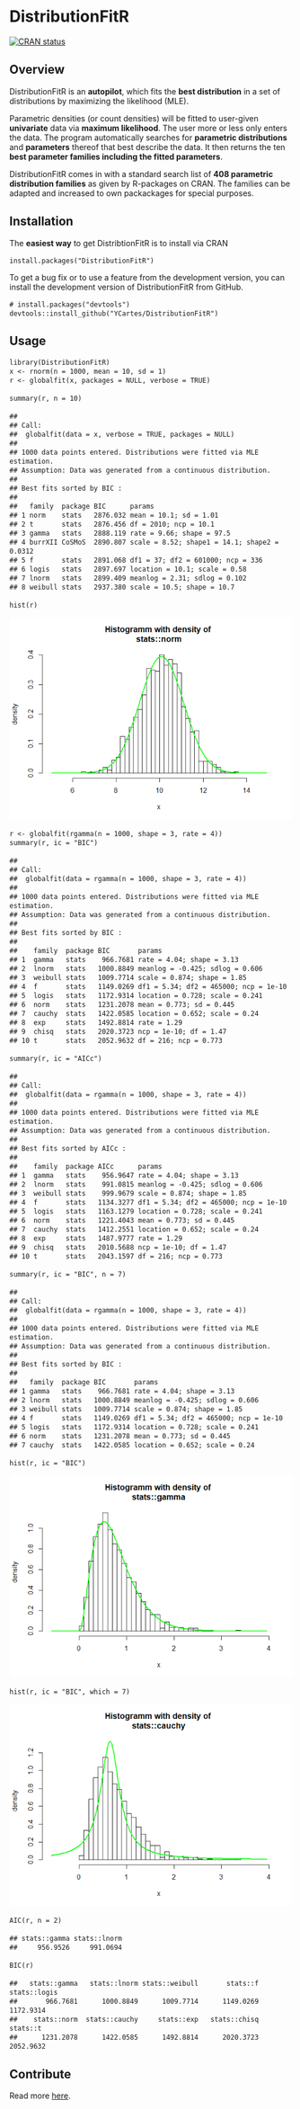 DistributionFitR
================

<!-- badges: start -->

[![CRAN
status](https://www.r-pkg.org/badges/version/DistributionFitR)](https://cran.r-project.org/package=dplyr)
<!-- badges: end -->

Overview
--------

DistributionFitR is an **autopilot**, which fits the **best
distribution** in a set of distributions by maximizing the likelihood
(MLE).

Parametric densities (or count densities) will be fitted to user-given
**univariate** data via **maximum likelihood**. The user more or less
only enters the data. The program automatically searches for
**parametric distributions** and **parameters** thereof that best
describe the data. It then returns the ten **best parameter families
including the fitted parameters**.

DistributionFitR comes in with a standard search list of **408
parametric distribution families** as given by R-packages on CRAN. The
families can be adapted and increased to own packackages for special
purposes.

Installation
------------

The **easiest way** to get DistribtionFitR is to install via CRAN

    install.packages("DistributionFitR")

To get a bug fix or to use a feature from the development version, you
can install the development version of DistributionFitR from GitHub.

    # install.packages("devtools")
    devtools::install_github("YCartes/DistributionFitR")

Usage
-----

    library(DistributionFitR)
    x <- rnorm(n = 1000, mean = 10, sd = 1)
    r <- globalfit(x, packages = NULL, verbose = TRUE)

    summary(r, n = 10)

    ## 
    ## Call: 
    ##  globalfit(data = x, verbose = TRUE, packages = NULL) 
    ## 
    ## 1000 data points entered. Distributions were fitted via MLE estimation. 
    ## Assumption: Data was generated from a continuous distribution. 
    ##                 
    ## Best fits sorted by BIC :
    ## 
    ##   family  package BIC      params                                      
    ## 1 norm    stats   2876.032 mean = 10.1; sd = 1.01                      
    ## 2 t       stats   2876.456 df = 2010; ncp = 10.1                       
    ## 3 gamma   stats   2888.119 rate = 9.66; shape = 97.5                   
    ## 4 burrXII CoSMoS  2890.807 scale = 8.52; shape1 = 14.1; shape2 = 0.0312
    ## 5 f       stats   2891.068 df1 = 37; df2 = 601000; ncp = 336           
    ## 6 logis   stats   2897.697 location = 10.1; scale = 0.58               
    ## 7 lnorm   stats   2899.409 meanlog = 2.31; sdlog = 0.102               
    ## 8 weibull stats   2937.380 scale = 10.5; shape = 10.7

    hist(r)

![](ReadMe_files/figure-gfm/unnamed-chunk-3-1.png)<!-- -->

    r <- globalfit(rgamma(n = 1000, shape = 3, rate = 4))
    summary(r, ic = "BIC")

    ## 
    ## Call: 
    ##  globalfit(data = rgamma(n = 1000, shape = 3, rate = 4)) 
    ## 
    ## 1000 data points entered. Distributions were fitted via MLE estimation. 
    ## Assumption: Data was generated from a continuous distribution. 
    ##                 
    ## Best fits sorted by BIC :
    ## 
    ##    family  package BIC       params                               
    ## 1  gamma   stats    966.7681 rate = 4.04; shape = 3.13            
    ## 2  lnorm   stats   1000.8849 meanlog = -0.425; sdlog = 0.606      
    ## 3  weibull stats   1009.7714 scale = 0.874; shape = 1.85          
    ## 4  f       stats   1149.0269 df1 = 5.34; df2 = 465000; ncp = 1e-10
    ## 5  logis   stats   1172.9314 location = 0.728; scale = 0.241      
    ## 6  norm    stats   1231.2078 mean = 0.773; sd = 0.445             
    ## 7  cauchy  stats   1422.0585 location = 0.652; scale = 0.24       
    ## 8  exp     stats   1492.8814 rate = 1.29                          
    ## 9  chisq   stats   2020.3723 ncp = 1e-10; df = 1.47               
    ## 10 t       stats   2052.9632 df = 216; ncp = 0.773

    summary(r, ic = "AICc")

    ## 
    ## Call: 
    ##  globalfit(data = rgamma(n = 1000, shape = 3, rate = 4)) 
    ## 
    ## 1000 data points entered. Distributions were fitted via MLE estimation. 
    ## Assumption: Data was generated from a continuous distribution. 
    ##                 
    ## Best fits sorted by AICc :
    ## 
    ##    family  package AICc      params                               
    ## 1  gamma   stats    956.9647 rate = 4.04; shape = 3.13            
    ## 2  lnorm   stats    991.0815 meanlog = -0.425; sdlog = 0.606      
    ## 3  weibull stats    999.9679 scale = 0.874; shape = 1.85          
    ## 4  f       stats   1134.3277 df1 = 5.34; df2 = 465000; ncp = 1e-10
    ## 5  logis   stats   1163.1279 location = 0.728; scale = 0.241      
    ## 6  norm    stats   1221.4043 mean = 0.773; sd = 0.445             
    ## 7  cauchy  stats   1412.2551 location = 0.652; scale = 0.24       
    ## 8  exp     stats   1487.9777 rate = 1.29                          
    ## 9  chisq   stats   2010.5688 ncp = 1e-10; df = 1.47               
    ## 10 t       stats   2043.1597 df = 216; ncp = 0.773

    summary(r, ic = "BIC", n = 7)

    ## 
    ## Call: 
    ##  globalfit(data = rgamma(n = 1000, shape = 3, rate = 4)) 
    ## 
    ## 1000 data points entered. Distributions were fitted via MLE estimation. 
    ## Assumption: Data was generated from a continuous distribution. 
    ##                 
    ## Best fits sorted by BIC :
    ## 
    ##   family  package BIC       params                               
    ## 1 gamma   stats    966.7681 rate = 4.04; shape = 3.13            
    ## 2 lnorm   stats   1000.8849 meanlog = -0.425; sdlog = 0.606      
    ## 3 weibull stats   1009.7714 scale = 0.874; shape = 1.85          
    ## 4 f       stats   1149.0269 df1 = 5.34; df2 = 465000; ncp = 1e-10
    ## 5 logis   stats   1172.9314 location = 0.728; scale = 0.241      
    ## 6 norm    stats   1231.2078 mean = 0.773; sd = 0.445             
    ## 7 cauchy  stats   1422.0585 location = 0.652; scale = 0.24

    hist(r, ic = "BIC")

![](ReadMe_files/figure-gfm/unnamed-chunk-3-2.png)<!-- -->

    hist(r, ic = "BIC", which = 7)

![](ReadMe_files/figure-gfm/unnamed-chunk-3-3.png)<!-- -->

    AIC(r, n = 2)

    ## stats::gamma stats::lnorm 
    ##     956.9526     991.0694

    BIC(r)

    ##   stats::gamma   stats::lnorm stats::weibull       stats::f   stats::logis 
    ##       966.7681      1000.8849      1009.7714      1149.0269      1172.9314 
    ##    stats::norm  stats::cauchy     stats::exp   stats::chisq       stats::t 
    ##      1231.2078      1422.0585      1492.8814      2020.3723      2052.9632

Contribute
----------

Read more [here](./private/how-to-contribute.md).
